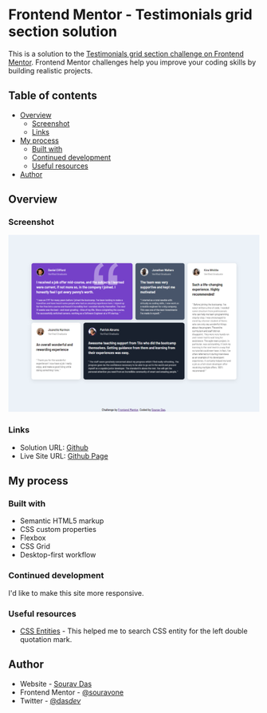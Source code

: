 # Frontend Mentor - Testimonials grid section solution

This is a solution to the [Testimonials grid section challenge on Frontend Mentor](https://www.frontendmentor.io/challenges/testimonials-grid-section-Nnw6J7Un7). Frontend Mentor challenges help you improve your coding skills by building realistic projects.

## Table of contents

- [Overview](#overview)
  - [Screenshot](#screenshot)
  - [Links](#links)
- [My process](#my-process)
  - [Built with](#built-with)
  - [Continued development](#continued-development)
  - [Useful resources](#useful-resources)
- [Author](#author)

## Overview

### Screenshot

![Screenshot of the webpage](./images/screenshot.png)

### Links

- Solution URL: [Github](https://github.com/souravone/testimonial-grid.io)
- Live Site URL: [Github Page](https://souravone.github.io/testimonial-grid.io/)

## My process

### Built with

- Semantic HTML5 markup
- CSS custom properties
- Flexbox
- CSS Grid
- Desktop-first workflow

### Continued development

I'd like to make this site more responsive.

### Useful resources

- [CSS Entities](https://oinam.github.io/entities/) - This helped me to search CSS entity for the left double quotation mark.

## Author

- Website - [Sourav Das](https://github.com/souravone)
- Frontend Mentor - [@souravone](https://www.frontendmentor.io/profile/souravone)
- Twitter - [@das*dev*](https://twitter.com/das_dev_)

